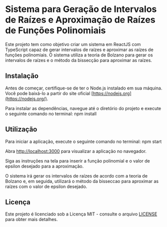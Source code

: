 # Sistema para Geração de Intervalos de Raízes e Aproximação de Raízes de Funções Polinomiais

Este projeto tem como objetivo criar um sistema em ReactJS com TypeScript capaz de gerar intervalos de raízes e aproximar as raízes de funções polinomiais. O sistema utiliza a teoria de Bolzano para gerar os intervalos de raízes e o método da bissecção para aproximar as raízes.

## Instalação

Antes de começar, certifique-se de ter o Node.js instalado em sua máquina. Você pode baixá-lo a partir do site oficial [https://nodejs.org](https://nodejs.org/).

Para instalar as dependências, navegue até o diretório do projeto e execute o seguinte comando no terminal:
npm install

## Utilização

Para iniciar a aplicação, execute o seguinte comando no terminal:
npm start


Abra [http://localhost:3000](http://localhost:3000) para visualizar a aplicação no navegador.

Siga as instruções na tela para inserir a função polinomial e o valor de epsilon desejado para a aproximação.

O sistema irá gerar os intervalos de raízes de acordo com a teoria de Bolzano e, em seguida, utilizará o método da bisseccao para aproximar as raízes com o valor de epsilon desejado.
## Licença

Este projeto é licenciado sob a Licença MIT - consulte o arquivo [LICENSE](LICENSE) para obter mais detalhes.
